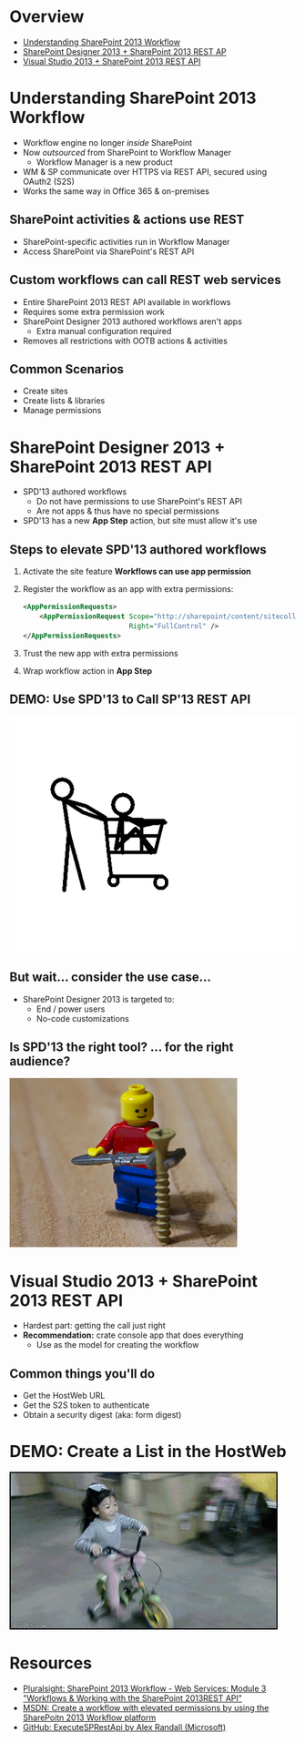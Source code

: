 Overview
========
- [Understanding SharePoint 2013 Workflow](#understanding-sharepoint-2013-workflow)
- [SharePoint Designer 2013 + SharePoint 2013 REST AP](#sharepoint-designer-2013--sharepoint-2013-rest-api)
- [Visual Studio 2013 + SharePoint 2013 REST API](#visual-studio-2013--sharepoint-2013-rest-api)



Understanding SharePoint 2013 Workflow
======================================
- Workflow engine no longer *inside* SharePoint
- Now *outsourced* from SharePoint to Workflow Manager
  - Workflow Manager is a new product
- WM & SP communicate over HTTPS via REST API, secured using OAuth2 (S2S)
- Works the same way in Office 365 & on-premises



SharePoint activities & actions use REST
----------------------------------------
- SharePoint-specific activities run in Workflow Manager
- Access SharePoint via SharePoint's REST API 



Custom workflows can call REST web services
-------------------------------------------
- Entire SharePoint 2013 REST API available in workflows
- Requires some extra permission work
- SharePoint Designer 2013 authored workflows aren't apps
  - Extra manual configuration required
- Removes all restrictions with OOTB actions & activities



Common Scenarios
----------------
- Create sites
- Create lists & libraries
- Manage permissions



SharePoint Designer 2013 + SharePoint 2013 REST API
===================================================
- SPD'13 authored workflows
  - Do not have permissions to use SharePoint's REST API
  - Are not apps & thus have no special permissions
- SPD'13 has a new **App Step** action, but site must allow it's use



Steps to elevate SPD'13 authored workflows
------------------------------------------
1. Activate the site feature **Workflows can use app permission**
1. Register the workflow as an app with extra permissions:

    ````xml
    <AppPermissionRequests>
        <AppPermissionRequest Scope="http://sharepoint/content/sitecollection/web" 
                              Right="FullControl" />
    </AppPermissionRequests>
    ````

1. Trust the new app with extra permissions 
1. Wrap workflow action in **App Step**



DEMO: Use SPD'13 to Call SP'13 REST API
---------------------------------------

![crazy demo](img/demo01.gif)



But wait... consider the use case...
------------------------------------
- SharePoint Designer 2013 is targeted to:
  - End / power users
  - No-code customizations



Is SPD'13 the right tool? ... for the right audience?
-----------------------------------------------------

![wrong tool](img/wrongTool.jpg)



Visual Studio 2013 + SharePoint 2013 REST API
=============================================
- Hardest part: getting the call just right
- **Recommendation:** crate console app that does everything
  - Use as the model for creating the workflow



Common things you'll do
-----------------------
- Get the HostWeb URL
- Get the S2S token to authenticate
- Obtain a security digest (aka: form digest)



DEMO: Create a List in the HostWeb
==================================
![demo](img/demo02.gif)



Resources
=========
- [Pluralsight: SharePoint 2013 Workflow - Web Services: Module 3 "Workflows & Working with the SharePoint 2013REST API"](http://pluralsight.com/training/Courses/TableOfContents/sharepoint-2013-workflow-web-services)
- [MSDN: Create a workflow with elevated permissions by using the SharePoitn 2013 Workflow platform](http://msdn.microsoft.com/en-us/library/office/jj822159.aspx)
- [GitHub: ExecuteSPRestApi by Alex Randall (Microsoft)](https://github.com/alex-randall/Office365WorkflowScenarios/tree/master/src/ExecuteSPRestApi)